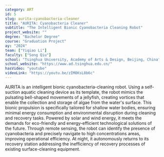 ```yaml
---
category: ART
id: 5
slug: aurita-cyanobacteria-cleaner
title: "AURITA: Cyanobacteria Cleaner"
subtitle: "The Intelligent Bionic Cyanobacteria Cleaning Robot"
project_website: ""
degree: "Bachelor Degree"
course: "Graduation Project"
ay: "2024"
team: ["Yiqiao Li"]
faculty: ["Song Qiu"]
school: "Tsinghua University, Academy of Arts & Design, Beijing, China"
school_website: "https://www.ad.tsinghua.edu.cn/"
hasVideo: "youtube"
videoLink: "https://youtu.be/zIM8KsL8b6c"
---
```


AURITA is an intelligent bionic cyanobacteria-cleaning robot. Using a self-suction aquatic cleaning device as its template, the robot mimics the pulsating bell-shaped movements of a jellyfish, creating vortices that enable the collection and storage of algae from the water's surface. This bionic propulsion is specifically tailored for shallow water bodies, ensuring minimal energy consumption and environmental disruption during cleaning and recovery tasks. Powered by solar and wind energy, it meets the demands for eco-friendly and energy-efficient technological solutions of the future. Through remote sensing, the robot can identify the presence of cyanobacteria and precisely navigate to high concentrations areas, improving operational efficiency. At night, it autonomously returns to its recovery station addressing the inefficiency of recovery processes of existing surface-cleaning equipment.
